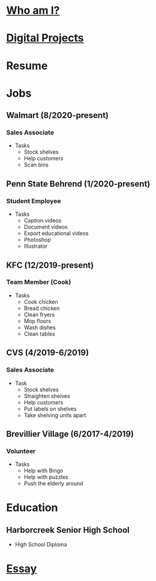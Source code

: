 # [Who am I?](https://nxh5137.github.io/huster/) 
# [Digital Projects](https://nxh5137.github.io/huster/DigitalProjects)
# Resume

# Jobs

## Walmart (8/2020-present)
### Sales Associate
* Tasks
  * Stock shelves
  * Help customers
  * Scan bins

## Penn State Behrend (1/2020-present)
### Student Employee
* Tasks
  * Caption videos
  * Document videos
  * Export educational videos
  * Photoshop
  * Illustrator
  
## KFC (12/2019-present)
### Team Member (Cook)
* Tasks
  * Cook chicken
  * Bread chicken
  * Clean fryers
  * Mop floors
  * Wash dishes
  * Clean tables

## CVS (4/2019-6/2019)
### Sales Associate
* Task
  * Stock shelves
  * Straighten shelves
  * Help customers
  * Put labels on shelves
  * Take shelving units apart

## Brevillier Village (6/2017-4/2019)
### Volunteer
* Tasks
  * Help with Bingo
  * Help with puzzles
  * Push the elderly around

# Education
## Harborcreek Senior High School
* High School Diploma
# [Essay](https://nxh5137.github.io/huster/Essay)
